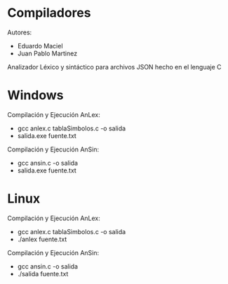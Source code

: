# Compiladores

Autores:
  * Eduardo Maciel
  * Juan Pablo Martinez
  
Analizador Léxico y sintáctico para archivos JSON hecho en el lenguaje C

# Windows
Compilación y Ejecución AnLex:
  * gcc anlex.c tablaSimbolos.c -o salida
  * salida.exe fuente.txt
  
Compilación y Ejecución AnSin:
  * gcc ansin.c -o salida
  * salida.exe fuente.txt
  
# Linux
Compilación y Ejecución AnLex:
  * gcc anlex.c tablaSimbolos.c -o salida
  * ./anlex fuente.txt

Compilación y Ejecución AnSin:
  * gcc ansin.c -o salida
  * ./salida fuente.txt
